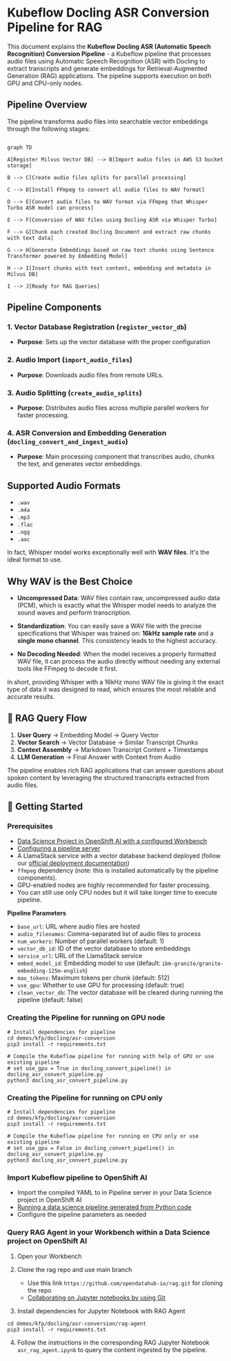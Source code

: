 # Kubeflow Docling ASR Conversion Pipeline for RAG



This document explains the **Kubeflow Docling ASR (Automatic Speech Recognition) Conversion Pipeline** - a Kubeflow pipeline that processes audio files using Automatic Speech Recognition (ASR) with Docling to extract transcripts and generate embeddings for Retrieval-Augmented Generation (RAG) applications. The pipeline supports execution on both GPU and CPU-only nodes.


## Pipeline Overview
The pipeline transforms audio files into searchable vector embeddings through the following stages:

```mermaid

graph TD

A[Register Milvus Vector DB] --> B[Import audio files in AWS S3 bucket storage]

B --> C[Create audio files splits for parallel processing]

C --> D[Install FFmpeg to convert all audio files to WAV format]

D --> E[Convert audio files to WAV format via FFmpeg that Whisper Turbo ASR model can process]

E --> F[Conversion of WAV files using Docling ASR via Whisper Turbo]

F --> G[Chunk each created Docling Document and extract raw chunks with text data]

G --> H[Generate Embeddings based on raw text chunks using Sentence Transformer powered by Embedding Model]

H --> I[Insert chunks with text content, embedding and metadata in Milvus DB]

I --> J[Ready for RAG Queries]
```



## Pipeline Components

### 1. **Vector Database Registration** (`register_vector_db`)
-  **Purpose**: Sets up the vector database with the proper configuration

### 2. **Audio Import** (`import_audio_files`)
-  **Purpose**: Downloads audio files from remote URLs.

### 3. **Audio Splitting** (`create_audio_splits`)
-  **Purpose**: Distributes audio files across multiple parallel workers for faster processing.

### 4. **ASR Conversion and Embedding Generation** (`docling_convert_and_ingest_audio`)
-  **Purpose**: Main processing component that transcribes audio, chunks the text, and generates vector embeddings.





## Supported Audio Formats

-  `.wav`
-  `.m4a`
-  `.mp3`
-  `.flac`
-  `.ogg`
-  `.aac`

In fact, Whisper model works exceptionally well with **WAV files**. It's the ideal format to use.

## Why WAV is the Best Choice

-  **Uncompressed Data**: WAV files contain raw, uncompressed audio data (PCM), which is exactly what the Whisper model needs to analyze the sound waves and perform transcription.

-  **Standardization**: You can easily save a WAV file with the precise specifications that Whisper was trained on: **16kHz sample rate** and a **single mono channel**. This consistency leads to the highest accuracy.

-  **No Decoding Needed**: When the model receives a properly formatted WAV file, it can process the audio directly without needing any external tools like FFmpeg to decode it first.

In short, providing Whisper with a 16kHz mono WAV file is giving it the exact type of data it was designed to read, which ensures the most reliable and accurate results.


## 🔄 RAG Query Flow
1.  **User Query** → Embedding Model → Query Vector
2.  **Vector Search** → Vector Database → Similar Transcript Chunks
3.  **Context Assembly** → Markdown Transcript Content + Timestamps
4.  **LLM Generation** → Final Answer with Context from Audio

The pipeline enables rich RAG applications that can answer questions about spoken content by leveraging the structured transcripts extracted from audio files.





## 🚀 Getting Started
### Prerequisites

- [Data Science Project in OpenShift AI with a configured Workbench](https://docs.redhat.com/en/documentation/red_hat_openshift_ai_cloud_service/1/html/getting_started)
- [Configuring a pipeline server](https://docs.redhat.com/en/documentation/red_hat_openshift_ai_self-managed/latest/html/working_with_data_science_pipelines/managing-data-science-pipelines_ds-pipelines#configuring-a-pipeline-server_ds-pipelines)
- A LlamaStack service with a vector database backend deployed (follow our [official deployment documentation](https://github.com/opendatahub-io/rag/blob/main/DEPLOYMENT.md))
-  `ffmpeg` dependency (note: this is installed automatically by the pipeline components).
- GPU-enabled nodes are highly recommended for faster processing.
- You can still use only CPU nodes but it will take longer time to execute pipeline.



**Pipeline Parameters**
-  `base_url`: URL where audio files are hosted
-  `audio_filenames`: Comma-separated list of audio files to process
-  `num_workers`: Number of parallel workers (default: 1)
-  `vector_db_id`: ID of the vector database to store embeddings
-  `service_url`: URL of the LlamaStack service
-  `embed_model_id`: Embedding model to use (default: `ibm-granite/granite-embedding-125m-english`)
-  `max_tokens`: Maximum tokens per chunk (default: 512)
-  `use_gpu`: Whether to use GPU for processing (default: true)
-  `clean_vector_db`: The vector database will be cleared during running the pipeline (default: false)


### Creating the Pipeline for running on GPU node


```
# Install dependencies for pipeline
cd demos/kfp/docling/asr-conversion
pip3 install -r requirements.txt

# Compile the Kubeflow pipeline for running with help of GPU or use existing pipeline
# set use_gpu = True in docling_convert_pipeline() in docling_asr_convert_pipeline.py
python3 docling_asr_convert_pipeline.py
```



### Creating the Pipeline for running on CPU only
```
# Install dependencies for pipeline
cd demos/kfp/docling/asr-conversion
pip3 install -r requirements.txt

# Compile the Kubeflow pipeline for running on CPU only or use existing pipeline
# set use_gpu = False in docling_convert_pipeline() in docling_asr_convert_pipeline.py
python3 docling_asr_convert_pipeline.py
```





### Import Kubeflow pipeline to OpenShift AI
- Import the compiled YAML to in Pipeline server in your Data Science project in OpenShift AI
- [Running a data science pipeline generated from Python code](https://docs.redhat.com/en/documentation/red_hat_openshift_ai_cloud_service/1/html/openshift_ai_tutorial_-_fraud_detection_example/implementing-pipelines#running-a-pipeline-generated-from-python-code)
- Configure the pipeline parameters as needed




### Query RAG Agent in your Workbench within a Data Science project on OpenShift AI
1. Open your Workbench
2. Clone the rag repo and use main branch
	- Use this link `https://github.com/opendatahub-io/rag.git` for cloning the repo
	- [Collaborating on Jupyter notebooks by using Git](https://docs.redhat.com/en/documentation/red_hat_openshift_ai_cloud_service/1/html/working_with_connected_applications/using_basic_workbenches#collaborating-on-jupyter-notebooks-by-using-git_connected-apps)



3. Install dependencies for Jupyter Notebook with RAG Agent
```
cd demos/kfp/docling/asr-conversion/rag-agent
pip3 install -r requirements.txt
```

4. Follow the instructions in the corresponding RAG Jupyter Notebook `asr_rag_agent.ipynb` to query the content ingested by the pipeline.